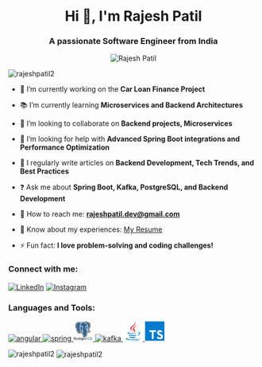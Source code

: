 <h1 align="center">Hi 👋, I'm Rajesh Patil</h1>
<h3 align="center">A passionate Software Engineer from India</h3>

<p align="center">
  <img src="/mnt/data/1_yw0TnheAGN-LPneDaTlaxw.gif" alt="Rajesh Patil" width="600" />
</p>

<p align="left"> <img src="https://komarev.com/ghpvc/?username=rajeshpatil2&label=Profile%20views&color=0e75b6&style=flat" alt="rajeshpatil2" /> </p>

- 🔬 I’m currently working on the **Car Loan Finance Project**

- 📚 I’m currently learning **Microservices and Backend Architectures**

- 👯️ I’m looking to collaborate on **Backend projects, Microservices**

- 🤝 I’m looking for help with **Advanced Spring Boot integrations and Performance Optimization**

- 📝 I regularly write articles on **Backend Development, Tech Trends, and Best Practices**

- ❓ Ask me about **Spring Boot, Kafka, PostgreSQL, and Backend Development**

- 💌 How to reach me: **rajeshpatil.dev@gmail.com**

- 📜 Know about my experiences: [My Resume](https://orange-franni-70.tiiny.site/)

- ⚡ Fun fact: **I love problem-solving and coding challenges!**

<h3 align="left">Connect with me:</h3>
<p align="left">
<a href="https://linkedin.com/in/rajesh-patil-b469142b4" target="blank"><img align="center" src="https://raw.githubusercontent.com/rahuldkjain/github-profile-readme-generator/master/src/images/icons/Social/linked-in-alt.svg" alt="LinkedIn" height="30" width="40" /></a>
<a href="https://instagram.com/rajeshpatil_32" target="blank"><img align="center" src="https://raw.githubusercontent.com/rahuldkjain/github-profile-readme-generator/master/src/images/icons/Social/instagram.svg" alt="Instagram" height="30" width="40" /></a>
</p>

<h3 align="left">Languages and Tools:</h3>
<p align="left"> 
  <a href="https://angular.io" target="_blank"> <img src="https://angular.io/assets/images/logos/angular/angular.svg" alt="angular" width="40" height="40"/> </a> 
  <a href="https://spring.io/" target="_blank"> <img src="https://www.vectorlogo.zone/logos/springio/springio-icon.svg" alt="spring" width="40" height="40"/> </a>
  <a href="https://www.postgresql.org" target="_blank"> <img src="https://raw.githubusercontent.com/devicons/devicon/master/icons/postgresql/postgresql-original-wordmark.svg" alt="postgresql" width="40" height="40"/> </a>
  <a href="https://kafka.apache.org/" target="_blank"> <img src="https://www.vectorlogo.zone/logos/apache_kafka/apache_kafka-icon.svg" alt="kafka" width="40" height="40"/> </a>
  <a href="https://www.java.com" target="_blank"> <img src="https://raw.githubusercontent.com/devicons/devicon/master/icons/java/java-original.svg" alt="java" width="40" height="40"/> </a>
  <a href="https://www.typescriptlang.org/" target="_blank"> <img src="https://raw.githubusercontent.com/devicons/devicon/master/icons/typescript/typescript-original.svg" alt="typescript" width="40" height="40"/> </a>
</p>

<p><img align="left" src="https://github-readme-stats.vercel.app/api/top-langs?username=rajeshpatil2&show_icons=true&locale=en&layout=compact" alt="rajeshpatil2" /></p>

<p>&nbsp;<img align="center" src="https://github-readme-stats.vercel.app/api?username=rajeshpatil2&show_icons=true&locale=en" alt="rajeshpatil2" /></p>
